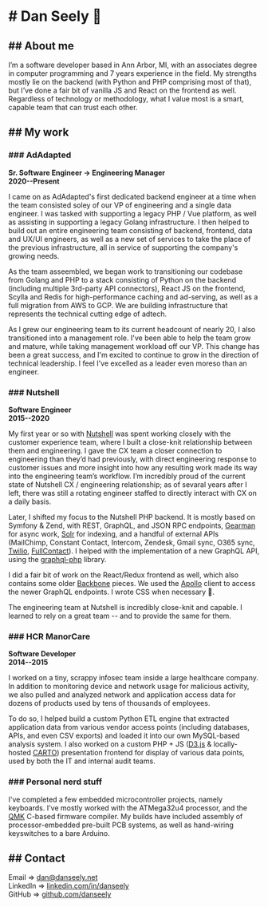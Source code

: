 # # Dan Seely 👋 #

## ## About me #
I’m a software developer based in Ann Arbor, MI, with an associates degree in computer programming and 7 years experience in the field. My strengths mostly lie on the backend (with Python and PHP comprising most of that), but I’ve done a fair bit of vanilla JS and React on the frontend as well. Regardless of technology or methodology, what I value most is a smart, capable team that can trust each other.

## ## My work #

### ### AdAdapted #
**Sr. Software Engineer -> Engineering Manager**\
**2020--Present**

I came on as AdAdapted's first dedicated backend engineer at a time when the team consisted soley of our VP of engineering and a single data engineer. I was tasked with supporting a legacy PHP / Vue platform, as well as assisting in supporting a legacy Golang infrastructure. I then helped to build out an entire engineering team consisting of backend, frontend, data and UX/UI engineers, as well as a new set of services to take the place of the previous infrastructure, all in service of supporting the company's growing needs.

As the team asseembled, we began work to transitioning our codebase from Golang and PHP to a stack consisting of Python on the backend (including multiple 3rd-party API connectors), React JS on the frontend, Scylla and Redis for high-performance caching and ad-serving, as well as a full migration from AWS to GCP. We are building infrastructure that represents the technical cutting edge of adtech.

As I grew our engineering team to its current headcount of nearly 20, I also transitioned into a management role. I've been able to help the team grow and mature, while taking management workload off our VP. This change has been a great success, and I'm excited to continue to grow in the direction of technical leadership. I feel I've excelled as a leader even moreso than an engineer.

### ### Nutshell #
**Software Engineer**\
**2015--2020**

My first year or so with [Nutshell][ns] was spent working closely with the customer experience team, where I built a close-knit relationship between them and engineering. I gave the CX team a closer connection to engineering than they’d had previously, with direct engineering response to customer issues and more insight into how any resulting work made its way into the engineering team’s workflow. I’m incredibly proud of the current state of Nutshell CX / engineering relationship; as of sevaral years after I left, there was still a rotating engineer staffed to directly interact with CX on a daily basis.

Later, I shifted my focus to the Nutshell PHP backend. It is mostly based on Symfony & Zend, with REST, GraphQL, and JSON RPC endpoints, [Gearman][gm] for async work, [Solr][sl] for indexing, and a handful of external APIs (MailChimp, Constant Contact, Intercom, Zendesk, Gmail sync, O365 sync, [Twilio][tw], [FullContact][fc]). I helped with the implementation of a new GraphQL API, using the [graphql-php][gqphp] library.

I did a fair bit of work on the React/Redux frontend as well, which also contains some older [Backbone][bb] pieces. We used the [Apollo][ap] client to access the newer GraphQL endpoints. I wrote CSS when necessary 🙈.

The engineering team at Nutshell is incredibly close-knit and capable. I learned to rely on a great team -- and to provide the same for them.

### ### HCR ManorCare #
**Software Developer**\
**2014--2015**

I worked on a tiny, scrappy infosec team inside a large healthcare company. In addition to monitoring device and network usage for malicious activity, we also pulled and analyzed network and application access data for dozens of products used by tens of thousands of employees.

To do so, I helped build a custom Python ETL engine that extracted application data from various vendor access points (including databases, APIs, and even CSV exports) and loaded it into our own MySQL-based analysis system. I also worked on a custom PHP + JS ([D3.js][d3] & locally-hosted [CARTO][ct]) presentation frontend for display of various data points, used by both the IT and internal audit teams.

### ### Personal nerd stuff #
I've completed a few embedded microcontroller projects, namely keyboards. I've mostly worked with the ATMega32u4 processor, and the [QMK][qmk] C-based firmware compiler. My builds have included assembly of processor-embedded pre-built PCB systems, as well as hand-wiring keyswitches to a bare Arduino.

## ## Contact #
Email => [dan@danseely.net][email]\
LinkedIn => [linkedin.com/in/danseely][li]\
GitHub => [github.com/danseely][gh]

[ns]: https://www.nutshell.com/
[gm]: http://gearman.org/
[sl]: https://lucene.apache.org/solr
[tw]: https://www.twilio.com/docs/usage/api
[fc]: https://www.fullcontact.com/developer-portal/
[gqphp]: https://github.com/webonyx/graphql-php
[bb]: https://backbonejs.org/
[ap]: https://www.apollographql.com/
[rd]: https://en.wikipedia.org/wiki/Rubber_duck_debugging
[d3]: https://d3js.org/
[ct]: https://github.com/danseely/cartodb-install
[qmk]: https://github.com/qmk/qmk_firmware
[email]: mailto:dan@danseely.net
[li]: https://www.linkedin.com/in/danseely
[gh]: https://github.com/danseely
